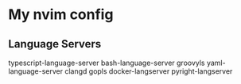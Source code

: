 # My nvim config

## Language Servers
typescript-language-server
bash-language-server
groovyls
yaml-language-server
clangd
gopls
docker-langserver
pyright-langserver
